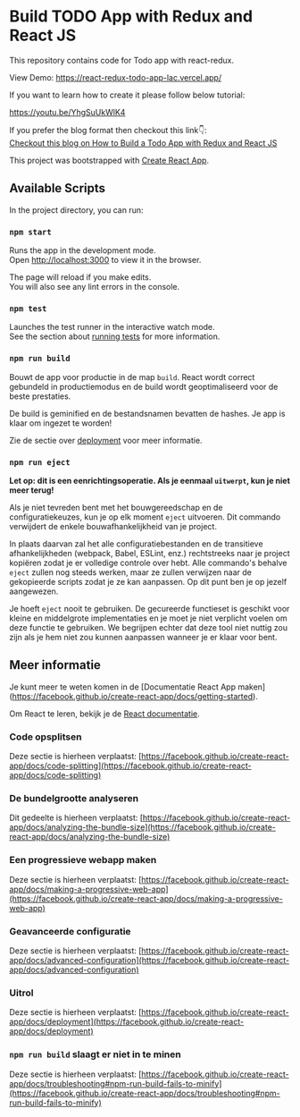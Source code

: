 # Build TODO App with Redux and React JS

This repository contains code for Todo app with react-redux.

View Demo:
https://react-redux-todo-app-lac.vercel.app/

If you want to learn how to create it please follow below tutorial:

https://youtu.be/YhgSuUkWlK4

If you prefer the blog format then checkout this link👇: <br />
<a href="https://devdreaming.com/videos/build-stunning-portfolio-website-react-js-framer-motion#code-links" target="_blank">Checkout this blog on How to Build a Todo App with Redux and React JS</a> <br />


This project was bootstrapped with [Create React App](https://github.com/facebook/create-react-app).

## Available Scripts

In the project directory, you can run:

### `npm start`

Runs the app in the development mode.\
Open [http://localhost:3000](http://localhost:3000) to view it in the browser.

The page will reload if you make edits.\
You will also see any lint errors in the console.

### `npm test`

Launches the test runner in the interactive watch mode.\
See the section about [running tests](https://facebook.github.io/create-react-app/docs/running-tests) for more information.

### `npm run build`

Bouwt de app voor productie in de map `build`.
React wordt correct gebundeld in productiemodus en de build wordt geoptimaliseerd voor de beste prestaties.

De build is geminified en de bestandsnamen bevatten de hashes.
Je app is klaar om ingezet te worden!

Zie de sectie over [deployment](https://facebook.github.io/create-react-app/docs/deployment) voor meer informatie.

### `npm run eject`

**Let op: dit is een eenrichtingsoperatie. Als je eenmaal `uitwerpt`, kun je niet meer terug!**

Als je niet tevreden bent met het bouwgereedschap en de configuratiekeuzes, kun je op elk moment `eject` uitvoeren. Dit commando verwijdert de enkele bouwafhankelijkheid van je project.

In plaats daarvan zal het alle configuratiebestanden en de transitieve afhankelijkheden (webpack, Babel, ESLint, enz.) rechtstreeks naar je project kopiëren zodat je er volledige controle over hebt. Alle commando's behalve `eject` zullen nog steeds werken, maar ze zullen verwijzen naar de gekopieerde scripts zodat je ze kan aanpassen. Op dit punt ben je op jezelf aangewezen.

Je hoeft `eject` nooit te gebruiken. De gecureerde functieset is geschikt voor kleine en middelgrote implementaties en je moet je niet verplicht voelen om deze functie te gebruiken. We begrijpen echter dat deze tool niet nuttig zou zijn als je hem niet zou kunnen aanpassen wanneer je er klaar voor bent.

## Meer informatie

Je kunt meer te weten komen in de [Documentatie React App maken] (https://facebook.github.io/create-react-app/docs/getting-started).

Om React te leren, bekijk je de [React documentatie](https://reactjs.org/).

### Code opsplitsen

Deze sectie is hierheen verplaatst: [https://facebook.github.io/create-react-app/docs/code-splitting](https://facebook.github.io/create-react-app/docs/code-splitting)

### De bundelgrootte analyseren

Dit gedeelte is hierheen verplaatst: [https://facebook.github.io/create-react-app/docs/analyzing-the-bundle-size](https://facebook.github.io/create-react-app/docs/analyzing-the-bundle-size)

### Een progressieve webapp maken

Deze sectie is hierheen verplaatst: [https://facebook.github.io/create-react-app/docs/making-a-progressive-web-app](https://facebook.github.io/create-react-app/docs/making-a-progressive-web-app)

### Geavanceerde configuratie

Deze sectie is hierheen verplaatst: [https://facebook.github.io/create-react-app/docs/advanced-configuration](https://facebook.github.io/create-react-app/docs/advanced-configuration)

### Uitrol

Deze sectie is hierheen verplaatst: [https://facebook.github.io/create-react-app/docs/deployment](https://facebook.github.io/create-react-app/docs/deployment)

### `npm run build` slaagt er niet in te minen

Deze sectie is hierheen verplaatst: [https://facebook.github.io/create-react-app/docs/troubleshooting#npm-run-build-fails-to-minify](https://facebook.github.io/create-react-app/docs/troubleshooting#npm-run-build-fails-to-minify)

